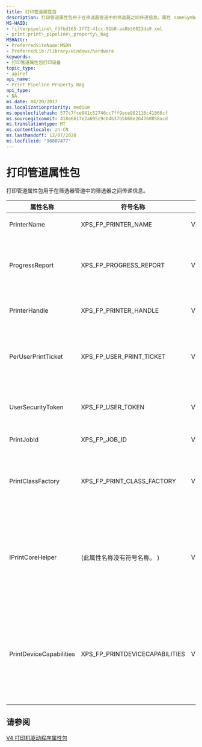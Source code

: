 ```yaml
---
title: 打印管道属性包
description: 打印管道属性包用于在筛选器管道中的筛选器之间传递信息。属性 nameSymbolic nameProperty typeDescriptionPrinterNameXPS \_ FP \_ printer \_ NAMEVT \_ BSTRThe printer name。ProgressReportXPS \_ FP \_ 进度 \_ REPORTVT \_ UNKNOWNA 指向 IUnknown 接口的指针。 调用 QueryInterface 以获取指向 IPrintPipelineProgressReport 接口的指针。PrinterHandleXPS \_ FP \_ PRINTER \_ 处理 VT \_ BYREFThe printer 控点。 筛选器不应关闭此句柄。PerUserPrintTicketXPS \_ FP \_ USER \_ PRINT \_ TICKETVT \_ UNKNOWNA 指向 IUnknown 接口的指针。 调用 QueryInterface 以获取指向 IPrintReadStreamFactory 接口的指针。UserSecurityTokenXPS \_ FP \_ user \_ TOKENVT \_ BYREFA 句柄，筛选器可以使用该句柄模拟提交打印作业的用户帐户。PrintJobIdXPS \_ FP \_ job \_ IDVT \_ UI4The 打印作业标识号。PrintClassFactoryXPS \_ FP \_ PRINT \_ CLASS \_ FACTORYVT \_ UNKNOWNA 指向 IUnknown 接口的指针。 调用 QueryInterface 以获取指向 IPrintClassObjectFactory 接口的指针。IPrintCoreHelper (此属性名称没有符号名称。 ) VT \_ UNKNOWNA 指向 IUnknown 接口的指针。 调用 QueryInterface 以获取指向 IPrintCoreHelper 接口的指针。请注意，此属性仅在使用 unidrvui.dll 作为配置 UI DLL 的 XPSDrv 打印机驱动程序中可用。 PrintDeviceCapabilitiesXPS \_ FP \_ PRINTDEVICECAPABILITIES VT \_ UNKNOWNA 指向 IUnknown 接口的指针。 调用 QueryInterface 以获取指向 IPrintReadStreamFactory 接口的指针。允许 XPS 呈现筛选器检索打印筛选器管道属性包中的 PrintDeviceCapabilities XML 文件。
MS-HAID:
- filterpipeline\_f3fbd165-3f72-41cc-91b8-aa8b36823da9.xml
- print.print\_pipeline\_property\_bag
MSHAttr:
- PreferredSiteName:MSDN
- PreferredLib:/library/windows/hardware
keywords:
- 打印管道属性包打印设备
topic_type:
- apiref
api_name:
- Print Pipeline Property Bag
api_type:
- NA
ms.date: 04/20/2017
ms.localizationpriority: medium
ms.openlocfilehash: 577c7fce041c52746cc7ff9ace982116c41866cf
ms.sourcegitcommit: 418e6617e2a695c9cb4b37b5b60e264760858acd
ms.translationtype: MT
ms.contentlocale: zh-CN
ms.lasthandoff: 12/07/2020
ms.locfileid: "96807477"
---
```

# <a name="print-pipeline-property-bag"></a>打印管道属性包

打印管道属性包用于在筛选器管道中的筛选器之间传递信息。

<table>
<colgroup>
<col width="25%" />
<col width="25%" />
<col width="25%" />
<col width="25%" />
</colgroup>
<thead>
<tr class="header">
<th>属性名称</th>
<th>符号名称</th>
<th>属性类型</th>
<th>描述</th>
</tr>
</thead>
<tbody>
<tr class="odd">
<td><p>PrinterName</p></td>
<td><p>XPS_FP_PRINTER_NAME</p></td>
<td><p>VT_BSTR</p></td>
<td><p>打印机名称。</p></td>
</tr>
<tr class="even">
<td><p>ProgressReport</p></td>
<td><p>XPS_FP_PROGRESS_REPORT</p></td>
<td><p>VT_UNKNOWN</p></td>
<td><p>指向 <strong>IUnknown</strong> 接口的指针。 调用 <strong>QueryInterface</strong> 以获取指向 <a href="/windows-hardware/drivers/ddi/filterpipeline/nn-filterpipeline-iprintpipelineprogressreport" data-raw-source="[IPrintPipelineProgressReport](/windows-hardware/drivers/ddi/filterpipeline/nn-filterpipeline-iprintpipelineprogressreport)">IPrintPipelineProgressReport</a> 接口的指针。</p></td>
</tr>
<tr class="odd">
<td><p>PrinterHandle</p></td>
<td><p>XPS_FP_PRINTER_HANDLE</p></td>
<td><p>VT_BYREF</p></td>
<td><p>打印机句柄。 筛选器不应关闭此句柄。</p></td>
</tr>
<tr class="even">
<td><p>PerUserPrintTicket</p></td>
<td><p>XPS_FP_USER_PRINT_TICKET</p></td>
<td><p>VT_UNKNOWN</p></td>
<td><p>指向 <strong>IUnknown</strong> 接口的指针。 调用 <strong>QueryInterface</strong> 以获取指向 <a href="/windows-hardware/drivers/ddi/filterpipeline/nn-filterpipeline-iprintreadstreamfactory" data-raw-source="[IPrintReadStreamFactory](/windows-hardware/drivers/ddi/filterpipeline/nn-filterpipeline-iprintreadstreamfactory)">IPrintReadStreamFactory</a> 接口的指针。</p></td>
</tr>
<tr class="odd">
<td><p>UserSecurityToken</p></td>
<td><p>XPS_FP_USER_TOKEN</p></td>
<td><p>VT_BYREF</p></td>
<td><p>一个句柄，筛选器可以使用该句柄模拟提交打印作业的用户帐户。</p></td>
</tr>
<tr class="even">
<td><p>PrintJobId</p></td>
<td><p>XPS_FP_JOB_ID</p></td>
<td><p>VT_UI4</p></td>
<td><p>打印作业标识号。</p></td>
</tr>
<tr class="odd">
<td><p>PrintClassFactory</p></td>
<td><p>XPS_FP_PRINT_CLASS_FACTORY</p></td>
<td><p>VT_UNKNOWN</p></td>
<td><p>指向 <strong>IUnknown</strong> 接口的指针。 调用 <strong>QueryInterface</strong> 以获取指向 <a href="/windows-hardware/drivers/ddi/filterpipeline/nn-filterpipeline-iprintclassobjectfactory" data-raw-source="[IPrintClassObjectFactory](/windows-hardware/drivers/ddi/filterpipeline/nn-filterpipeline-iprintclassobjectfactory)">IPrintClassObjectFactory</a> 接口的指针。</p></td>
</tr>
<tr class="even">
<td><p>IPrintCoreHelper</p></td>
<td><p> (此属性名称没有符号名称。 ) </p></td>
<td><p>VT_UNKNOWN</p></td>
<td><p>指向 <strong>IUnknown</strong> 接口的指针。 调用 <strong>QueryInterface</strong> 以获取指向 <a href="/windows-hardware/drivers/ddi/prcomoem/nn-prcomoem-iprintcorehelper" data-raw-source="[IPrintCoreHelper](/windows-hardware/drivers/ddi/prcomoem/nn-prcomoem-iprintcorehelper)">IPrintCoreHelper</a> 接口的指针。</p>
<p>请注意，此属性仅在使用 unidrvui.dll 作为配置 UI DLL 的 XPSDrv 打印机驱动程序中可用。</p></td>
</tr>
<tr class="odd">
<td><p>PrintDeviceCapabilities</p></td>
<td><p>XPS_FP_PRINTDEVICECAPABILITIES</p></td>
<td><p>VT_UNKNOWN</p></td>
<td><p>指向 <strong>IUnknown</strong> 接口的指针。 调用 <strong>QueryInterface</strong> 以获取指向 <a href="/windows-hardware/drivers/ddi/filterpipeline/nn-filterpipeline-iprintreadstreamfactory" data-raw-source="[IPrintReadStreamFactory](/windows-hardware/drivers/ddi/filterpipeline/nn-filterpipeline-iprintreadstreamfactory)">IPrintReadStreamFactory</a> 接口的指针。</p>
<p>允许 XPS 呈现筛选器检索打印筛选器管道属性包中的 PrintDeviceCapabilities XML 文件。</p></td>
</tr>
</tbody>
</table>

## <a name="see-also"></a>请参阅

[V4 打印机驱动程序属性包](./v4-driver-property-bags.md)
